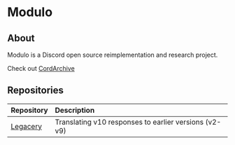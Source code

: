 # Modulo
## About
Modulo is a Discord open source reimplementation and research project.

Check out [CordArchive](https://github.com/cordarchive)

## Repositories
| Repository | Description |
| :--- | :--- |
| [Legacery](https://github.com/modulocord/legacery) | Translating v10 responses to earlier versions (v2-v9) |

